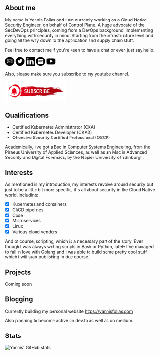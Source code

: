 ## About me
My name is Yannis Folias and I am currently working as a Cloud Native Security Engineer, on behalf of Control Plane. A huge advocate of the SecDevOps principles, coming from a DevOps background, implementing everything with security in mind. Starting from the infrastructure level and going all the way down to the application and supply chain stuff.

Feel free to contact me if you're keen to have a chat or even just say hello.
<p>
    <a href="mailto:yannis.folias@gmail.com"><img width="30" src="images/email.png"></a> 
    <a href="https://twitter.com/YFolias"><img width="30" src="images/twitter.png"></a> 
    <a href="https://www.linkedin.com/in/yannis-folias-66335353/"><img width="30" src="images/linkedin.png"></a> 
    <a href="https://dev.to/yfolias"><img width="30" src="images/dev.png"></a>
    <a href="https://www.youtube.com/channel/UCg82s8jCrva9v-1tZvZ07Yg"><img width="30" src="images/youtube2.png"></a>
</p>

Also, please make sure you subscribe to my youtube channel.
<p>
    <a href="https://www.youtube.com/channel/UCg82s8jCrva9v-1tZvZ07Yg"><img width="200" src="images/youtube.png"></a>
</p>

## Qualifications
* Certified Kubernetes Administrator (CKA)
* Certified Kubernetes Developer (CKAD)
* Offensive Security Certified Professional (OSCP)

Academically, I've got a Bsc in Computer Systems Engineering, from the Piraeus University of Applied Sciences, as well as an Msc in Advanced Security and Digital Forensics, by the Napier University of Edinburgh.

## Interests
As mentioned in my introduction, my interests revolve around security but just to be a little bit more specific, it's all about security in the Cloud Native world, including: 
- [x] Kubernetes and containers
- [x] CI/CD pipelines
- [x] Code
- [x] Microservices
- [x] Linux
- [x] Various cloud vendors

And of course, scripting, which is a necessary part of the story. Even though I was always writing scripts in Bash or Python, lately I've managed to fall in love with Golang and I was able to build some pretty cool stuff which I will start publishing in due course.

## Projects
Coming soon

## Blogging
Currently building my personal website https://yannisfolias.com

Also planning to become active on dev.to as well as on medium.

## Stats

![Yannis' GitHub stats](https://github-readme-stats.vercel.app/api?username=yfolias&show_icons=true&theme=prussian)
